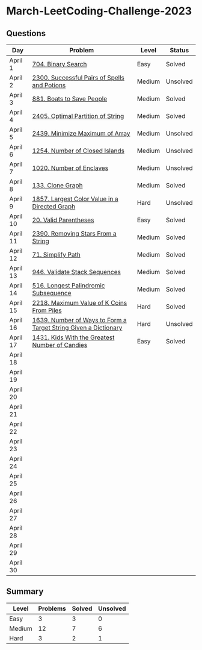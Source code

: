 # March-LeetCoding-Challenge-2023

## Questions
| Day | Problem | Level | Status |
| --- | --- | --- | --- |
| April 1 | [704. Binary Search](https://leetcode.com/problems/binary-search/) | Easy | Solved |
| April 2 | [2300. Successful Pairs of Spells and Potions](https://leetcode.com/problems/successful-pairs-of-spells-and-potions/) | Medium | Unsolved |
| April 3 | [881. Boats to Save People](https://leetcode.com/problems/boats-to-save-people/) | Medium | Solved |
| April 4 | [2405. Optimal Partition of String](https://leetcode.com/problems/optimal-partition-of-string/) | Medium | Solved |
| April 5 | [2439. Minimize Maximum of Array](https://leetcode.com/problems/minimize-maximum-of-array/) | Medium | Unsolved |
| April 6 | [1254. Number of Closed Islands](https://leetcode.com/problems/number-of-closed-islands/) | Medium | Unsolved |
| April 7 | [1020. Number of Enclaves](https://leetcode.com/problems/number-of-enclaves/) | Medium | Unsolved |
| April 8 | [133. Clone Graph](https://leetcode.com/problems/clone-graph/) | Medium | Solved |
| April 9 | [1857. Largest Color Value in a Directed Graph](https://leetcode.com/problems/largest-color-value-in-a-directed-graph/) | Hard | Unsolved |
| April 10 | [20. Valid Parentheses](https://leetcode.com/problems/valid-parentheses/) | Easy | Solved |
| April 11 | [2390. Removing Stars From a String](https://leetcode.com/problems/removing-stars-from-a-string/) | Medium | Solved |
| April 12 | [71. Simplify Path](https://leetcode.com/problems/simplify-path/) | Medium | Solved |
| April 13 | [946. Validate Stack Sequences](https://leetcode.com/problems/validate-stack-sequences/) | Medium | Solved |
| April 14 | [516. Longest Palindromic Subsequence](https://leetcode.com/problems/longest-palindromic-subsequence/) | Medium | Solved |
| April 15 | [2218. Maximum Value of K Coins From Piles](https://leetcode.com/problems/maximum-value-of-k-coins-from-piles/) | Hard | Solved |
| April 16 | [1639. Number of Ways to Form a Target String Given a Dictionary](https://leetcode.com/problems/number-of-ways-to-form-a-target-string-given-a-dictionary/) | Hard | Unsolved |
| April 17 | [1431. Kids With the Greatest Number of Candies](https://leetcode.com/problems/kids-with-the-greatest-number-of-candies/) | Easy | Solved |
| April 18 | []() |  |  |
| April 19 | []() |  |  |
| April 20 | []() |  |  |
| April 21 | []() |  |  |
| April 22 | []() |  |  |
| April 23 | []() |  |  |
| April 24 | []() |  |  |
| April 25 | []() |  |  |
| April 26 | []() |  |  |
| April 27 | []() |  |  |
| April 28 | []() |  |  |
| April 29 | []() |  |  |
| April 30 | []() |  |  |

## Summary
| Level  | Problems | Solved | Unsolved |
| ---    | --- | --- | --- |
| Easy   | 3 | 3 | 0 |
| Medium | 12 | 7 | 6 |
| Hard   | 3 | 2 | 1 |
